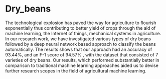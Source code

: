 # Dry_beans
The technological explosion has paved the way for agriculture to flourish exponentially thus contributing to better yield of crops through the aid of machine learning, the Internet of things, mechanical systems in agriculture. In our research work, we have investigated various types of dry beans followed by a deep neural network based approach to classify the beans automatically. The results shows that our approach had an accuracy of 93.44\%, and an F-1 score of 94.57\% ,  with the dataset that consisted of 7 varieties of dry beans. Our results, which performed substantially better in comparison to traditional machine learning approaches aided us to devise further research scopes in the field of agricultural machine learning.
